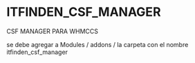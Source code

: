 # ITFINDEN_CSF_MANAGER
CSF MANAGER PARA WHMCCS

se debe agregar a Modules / addons / la carpeta con el nombre itfinden_csf_manager

